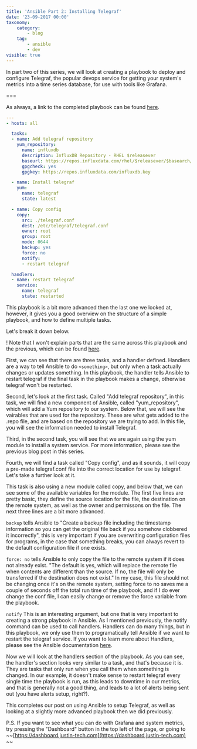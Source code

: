 ```yaml
---
title: 'Ansible Part 2: Installing Telegraf'
date: '23-09-2017 00:00'
taxonomy:
    category:
        - blog
    tag:
        - ansible
        - dev
visible: true
---
```


In part two of this series, we will look at creating a playbook to deploy and configure Telegraf, the popular devops service for getting your system's metrics into a time series database, for use with tools like Grafana.

===

As always, a link to the completed playbook can be found [here](https://git.justin-tech.com/snippets/13).

```yaml
---
- hosts: all

  tasks:
  - name: Add telegraf repository
    yum_repository:
      name: influxdb
      description: InfluxDB Repository - RHEL $releasever
      baseurl: https://repos.influxdata.com/rhel/$releasever/$basearch/stable
      gpgcheck: yes
      gpgkey: https://repos.influxdata.com/influxdb.key

  - name: Install telegraf
    yum:
      name: telegraf
      state: latest

  - name: Copy config
    copy:
      src: ./telegraf.conf
      dest: /etc/telegraf/telegraf.conf
      owner: root
      group: root
      mode: 0644
      backup: yes
      force: no
      notify:
      - restart telegraf

  handlers:
  - name: restart telegraf
    service:
      name: telegraf
      state: restarted
```

This playbook is a bit more advanced then the last one we looked at, however, it gives you a good overview on the structure of a simple playbook, and how to define multiple tasks.

Let's break it down below.

! Note that I won't explain parts that are the same across this playbook and the previous, which can be found [here](https://blog.justin-tech.com/blog/ansible-part-1-linux-host-updates).

First, we can see that there are three tasks, and a handler defined. Handlers are a way to tell Ansible to do `<something>`, but only when a task actually changes or updates something. In this playbook, the handler tells Ansible to restart telegraf if the final task in the playbook makes a change, otherwise telegraf won't be restarted.

Second, let's look at the first task. Called "Add telegraf repository", in this task, we will find a new component of Ansible, called "yum_repository", which will add a Yum repository to our system. Below that, we will see the vairables that are used for the repository. These are what gets added to the .repo file, and are based on the repository we are trying to add. In this file, you will see the information needed to install Telegraf.

Third, in the second task, you will see that we are again using the yum module to install a system service. For more information, please see the previous blog post in this series.

Fourth, we will find a task called "Copy config", and as it sounds, it will copy a pre-made telegraf.conf file into the correct location for use by telegraf. Let's take a further look at it.

This task is also using a new module called copy, and below that, we can see some of the available variables for the module. The first five lines are pretty basic, they define the source location for the file, the destination on the remote system, as well as the owner and permissons on the file. The next three lines are a bit more advanced.

`backup` tells Ansible to "Create a backup file including the timestamp information so you can get the original file back if you somehow clobbered it incorrectly", this is very important if you are overwriting configuration files for programs, in the case that something breaks, you can always revert to the default configuration file if one exists.

`force: no` tells Ansible to only copy the file to the remote system if it does not already exist. "The default is yes, which will replace the remote file when contents are different than the source. If no, the file will only be transferred if the destination does not exist." In my case, this file should not be changing once it's on the remote system, setting force to no saves me a couple of seconds off the total run time of the playbook, and if I do ever change the conf file, I can easily change or remove the force variable from the playbook.

`notify` This is an interesting argument, but one that is very important to creating a strong playbook in Ansible. As I mentioned previously, the notify command can be used to call handlers. Handlers can do many things, but in this playbook, we only use them to programatically tell Ansible if we want to restart the telegraf service. If you want to learn more about Handlers, please see the Ansible documentation [here](http://docs.ansible.com/ansible/latest/playbooks_intro.html#handlers-running-operations-on-change).

Now we will look at the handlers section of the playbook. As you can see, the handler's section looks very similar to a task, and that's because it is. They are tasks that only run when you call them when something is changed. In our example, it doesn't make sense to restart telegraf every single time the playbook is run, as this leads to downtime in our metrics, and that is generally not a good thing, and leads to a lot of alerts being sent out (you have alerts setup, right?).

This completes our post on using Ansible to setup Telegraf, as well as looking at a slightly more advanced playbook then we did previously.

P.S. If you want to see what you can do with Grafana and system metrics, try pressing the "Dashboard" button in the top left of the page, or going to ~~[https://dashboard.justin-tech.com](https://dashboard.justin-tech.com) ~~